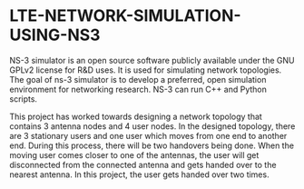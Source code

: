 # LTE-NETWORK-SIMULATION-USING-NS3
NS-3 simulator is an open source software publicly available under the GNU GPLv2 license for R&D uses.
It is used for simulating network topologies. 
The goal of ns-3 simulator is to develop a preferred, open simulation environment for networking research. 
NS-3 can run C++ and Python scripts.

This project has worked towards designing a network topology that contains 3 antenna nodes and 4 user nodes. 
In the designed topology, there are 3 stationary users and one user which moves from one end to another end. 
During this process, there will be two handovers being done. 
When the moving user comes closer to one of the antennas, the user will get disconnected from the connected antenna and gets handed over to the nearest antenna. 
In this project, the user gets handed over two times.
